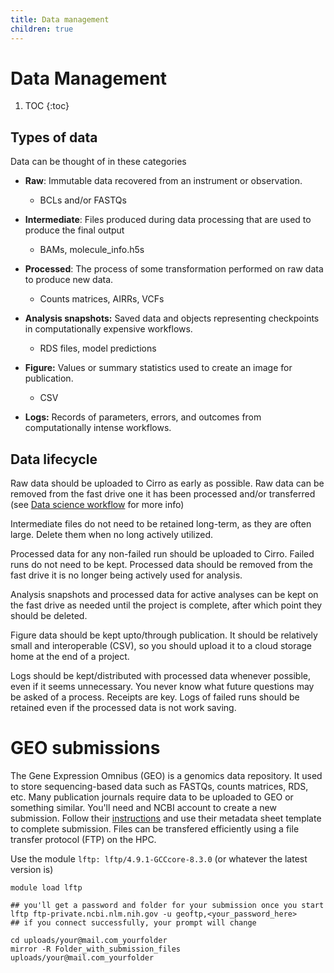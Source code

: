 ```yaml
---
title: Data management
children: true
---
```


# Data Management

1. TOC
{:toc}

## Types of data 

Data can be thought of in these categories

* **Raw**: Immutable data recovered from an instrument or observation.
    - BCLs and/or FASTQs

* **Intermediate**: Files produced during data processing that are used to produce the final output
    - BAMs, molecule_info.h5s

* **Processed**: The process of some transformation performed on raw data to produce new data. 
    - Counts matrices, AIRRs, VCFs

* **Analysis snapshots:** Saved data and objects representing checkpoints in computationally expensive workflows.
    - RDS files, model predictions

* **Figure:** Values or summary statistics used to create an image for publication. 
    - CSV

* **Logs:** Records of parameters, errors, and outcomes from computationally intense workflows.  

## Data lifecycle

Raw data should be uploaded to Cirro as early as possible. Raw data can be removed from the fast drive one it has been processed and/or transferred (see [Data science workflow](docs/data-science-workflow/index.md) for more info)

Intermediate files do not need to be retained long-term, as they are often large. Delete them when no long actively utilized. 

Processed data for any non-failed run should be uploaded to Cirro. Failed runs do not need to be kept. Processed data should be removed from the fast drive it is no longer being actively used for analysis.

Analysis snapshots and processed data for active analyses can be kept on the fast drive as needed until the project is complete, after which point they should be deleted.

Figure data should be kept upto/through publication. It should be relatively small and interoperable (CSV), so you should upload it to a cloud storage home at the end of a project. 

Logs should be kept/distributed with processed data whenever possible, even if it seems unnecessary. You never know what future questions may be asked of a process. Receipts are key. Logs of failed runs should be retained even if the processed data is not work saving. 

# GEO submissions

The Gene Expression Omnibus (GEO) is a genomics data repository. It used to store sequencing-based data such as FASTQs, counts matrices, RDS, etc. Many publication journals require data to be uploaded to GEO or something similar. You'll need and NCBI account to create a new submission. Follow their [instructions](https://www.ncbi.nlm.nih.gov/geo/info/submissionftp.html) and use their metadata sheet template to complete submission. Files can be transfered efficiently using a file transfer protocol (FTP) on the HPC. 

Use the module `lftp: lftp/4.9.1-GCCcore-8.3.0` (or whatever the latest version is)

```
module load lftp

## you'll get a password and folder for your submission once you start
lftp ftp-private.ncbi.nlm.nih.gov -u geoftp,<your_password_here>
## if you connect successfully, your prompt will change

cd uploads/your@mail.com_yourfolder
mirror -R Folder_with_submission_files uploads/your@mail.com_yourfolder
```